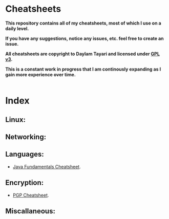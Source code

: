 # Cheatsheets

**This repository contains all of my cheatsheets, most of which I use on a daily level.**  

**If you have any suggestions, notice any issues, etc. feel free to create an issue.**  

**All cheatsheets are copyright to Daylam Tayari and licensed under [GPL v3](https://github.com/daylamtayari/Cheatsheets/blob/master/LICENSE).** 

**This is a constant work in progress that I am continously expanding as I gain more experience over time.**
<br>
<br>

# Index

## Linux:

## Networking:

## Languages:
- [Java Fundamentals Cheatsheet](https://github.com/daylamtayari/Cheatsheets/blob/master/Languages/Java/Java-Fundamentals.md).
## Encryption:
- [PGP Cheatsheet](https://github.com/daylamtayari/Cheatsheets/blob/master/Encryption/PGP.md).
## Miscallaneous: